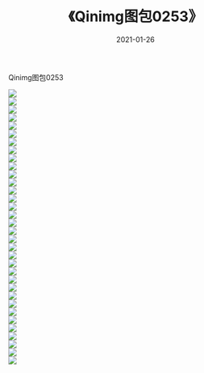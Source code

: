 ﻿---
layout: post
title:  《Qinimg图包0253》
date:   2021-01-26
img: http://imgx.orgx.ga/Qinimg图包/Qinimg图包0253/000.jpg
categories: [美女, 清纯, 唯美]
---

Qinimg图包0253

 ![](http://imgx.orgx.ga/Qinimg图包/Qinimg图包0253/001.jpg) <br>![](http://imgx.orgx.ga/Qinimg图包/Qinimg图包0253/002.jpg) <br>![](http://imgx.orgx.ga/Qinimg图包/Qinimg图包0253/003.jpg) <br>![](http://imgx.orgx.ga/Qinimg图包/Qinimg图包0253/004.jpg) <br>![](http://imgx.orgx.ga/Qinimg图包/Qinimg图包0253/005.jpg) <br>![](http://imgx.orgx.ga/Qinimg图包/Qinimg图包0253/006.jpg) <br>![](http://imgx.orgx.ga/Qinimg图包/Qinimg图包0253/007.jpg) <br>![](http://imgx.orgx.ga/Qinimg图包/Qinimg图包0253/008.jpg) <br>![](http://imgx.orgx.ga/Qinimg图包/Qinimg图包0253/009.jpg) <br>![](http://imgx.orgx.ga/Qinimg图包/Qinimg图包0253/010.jpg) <br>![](http://imgx.orgx.ga/Qinimg图包/Qinimg图包0253/011.jpg) <br>![](http://imgx.orgx.ga/Qinimg图包/Qinimg图包0253/012.jpg) <br>![](http://imgx.orgx.ga/Qinimg图包/Qinimg图包0253/013.jpg) <br>![](http://imgx.orgx.ga/Qinimg图包/Qinimg图包0253/014.jpg) <br>![](http://imgx.orgx.ga/Qinimg图包/Qinimg图包0253/015.jpg) <br>![](http://imgx.orgx.ga/Qinimg图包/Qinimg图包0253/016.jpg) <br>![](http://imgx.orgx.ga/Qinimg图包/Qinimg图包0253/017.jpg) <br>![](http://imgx.orgx.ga/Qinimg图包/Qinimg图包0253/018.jpg) <br>![](http://imgx.orgx.ga/Qinimg图包/Qinimg图包0253/019.jpg) <br>![](http://imgx.orgx.ga/Qinimg图包/Qinimg图包0253/020.jpg) <br>![](http://imgx.orgx.ga/Qinimg图包/Qinimg图包0253/021.jpg) <br>![](http://imgx.orgx.ga/Qinimg图包/Qinimg图包0253/022.jpg) <br>![](http://imgx.orgx.ga/Qinimg图包/Qinimg图包0253/023.jpg) <br>![](http://imgx.orgx.ga/Qinimg图包/Qinimg图包0253/024.jpg) <br>![](http://imgx.orgx.ga/Qinimg图包/Qinimg图包0253/025.jpg) <br>![](http://imgx.orgx.ga/Qinimg图包/Qinimg图包0253/026.jpg) <br>![](http://imgx.orgx.ga/Qinimg图包/Qinimg图包0253/027.jpg) <br>![](http://imgx.orgx.ga/Qinimg图包/Qinimg图包0253/028.jpg) <br>![](http://imgx.orgx.ga/Qinimg图包/Qinimg图包0253/029.jpg) <br>![](http://imgx.orgx.ga/Qinimg图包/Qinimg图包0253/030.jpg) <br>![](http://imgx.orgx.ga/Qinimg图包/Qinimg图包0253/031.jpg) <br>![](http://imgx.orgx.ga/Qinimg图包/Qinimg图包0253/032.jpg) <br>![](http://imgx.orgx.ga/Qinimg图包/Qinimg图包0253/033.jpg) <br>![](http://imgx.orgx.ga/Qinimg图包/Qinimg图包0253/034.jpg) <br>